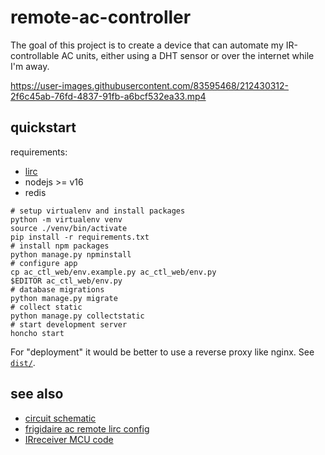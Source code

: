 # remote-ac-controller

The goal of this project is to create a device that can automate my
IR-controllable AC units, either using a DHT sensor or over the internet
while I'm away.

https://user-images.githubusercontent.com/83595468/212430312-2f6c45ab-76fd-4837-91fb-a6bcf532ea33.mp4

## quickstart

requirements:

* [lirc](https://www.lirc.org/)
* nodejs >= v16
* redis

```shell
# setup virtualenv and install packages
python -m virtualenv venv
source ./venv/bin/activate
pip install -r requirements.txt
# install npm packages
python manage.py npminstall
# configure app
cp ac_ctl_web/env.example.py ac_ctl_web/env.py
$EDITOR ac_ctl_web/env.py
# database migrations
python manage.py migrate
# collect static
python manage.py collectstatic
# start development server
honcho start
```

For "deployment" it would be better to use a reverse proxy like nginx.
See [`dist/`][dist].

[dist]:https://github.com/prplecake/remote-ac-controller/tree/master/dist

## see also

- [circuit schematic](https://github.com/prplecake/remote-ac-controller/wiki/Schematic)
- [frigidaire ac remote lirc config](https://gist.github.com/prplecake/71c4bc8584541cf7423b922b81733c3a)
- [IRreceiver MCU code](https://github.com/prplecake/IRreceiver)

